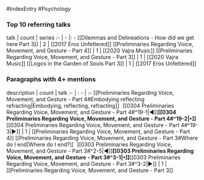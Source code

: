 #IndexEntry #Psychology

### Top 10 referring talks
talk | count | series
:- | - |: -
[[Dilemmas and Delineations - How did we get here Part 3]] | 2 | [[2017 Eros Unfettered]]
[[Preliminaries Regarding Voice, Movement, and Gesture - Part 4]] | 1 | [[2020 Vajra Music]]
[[Preliminaries Regarding Voice, Movement, and Gesture - Part 3]] | 1 | [[2020 Vajra Music]]
[[Logos in the Garden of Souls Part 3]] | 1 | [[2017 Eros Unfettered]]

### Paragraphs with 4+ mentions
description | count | talk
:- | : - | :-
[[Preliminaries Regarding Voice, Movement, and Gesture - Part 4#Embodying reflecting refracting\|Embodying, reflecting, refracting]] &nbsp;&nbsp;[[0304 Preliminaries Regarding Voice, Movement, and Gesture - Part 4#^19-1\|◀]]**[[0304 Preliminaries Regarding Voice, Movement, and Gesture - Part 4#^19-2\|•]]**[[0304 Preliminaries Regarding Voice, Movement, and Gesture - Part 4#^19-3\|▶]] | 1 | [[Preliminaries Regarding Voice, Movement, and Gesture - Part 4]]
[[Preliminaries Regarding Voice, Movement, and Gesture - Part 3#Where do I end\|Where do I end?]] &nbsp;&nbsp;[[0303 Preliminaries Regarding Voice, Movement, and Gesture - Part 3#^2-5\|◀]]**[[0303 Preliminaries Regarding Voice, Movement, and Gesture - Part 3#^3-1\|•]]**[[0303 Preliminaries Regarding Voice, Movement, and Gesture - Part 3#^3-2\|▶]] | 1 | [[Preliminaries Regarding Voice, Movement, and Gesture - Part 3]]

